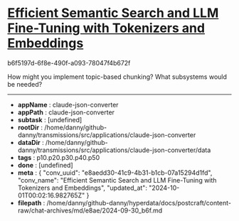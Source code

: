 # [Efficient Semantic Search and LLM Fine-Tuning with Tokenizers and Embeddings](https://claude.ai/chat/e8aedd30-41c9-4b31-b1cb-07a15294d1fd)

b6f5197d-6f8e-490f-a093-78047f4b672f

How might you implement topic-based chunking? What subsystems would be needed?

---

* **appName** : claude-json-converter
* **appPath** : claude-json-converter
* **subtask** : [undefined]
* **rootDir** : /home/danny/github-danny/transmissions/src/applications/claude-json-converter
* **dataDir** : /home/danny/github-danny/transmissions/src/applications/claude-json-converter/data
* **tags** : p10.p20.p30.p40.p50
* **done** : [undefined]
* **meta** : {
  "conv_uuid": "e8aedd30-41c9-4b31-b1cb-07a15294d1fd",
  "conv_name": "Efficient Semantic Search and LLM Fine-Tuning with Tokenizers and Embeddings",
  "updated_at": "2024-10-01T00:02:16.982765Z"
}
* **filepath** : /home/danny/github-danny/hyperdata/docs/postcraft/content-raw/chat-archives/md/e8ae/2024-09-30_b6f.md